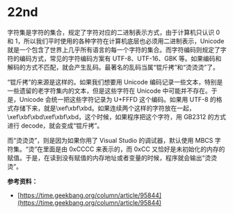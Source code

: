 # 22nd

字符集是字符的集合，规定了字符对应的二进制表示方式，由于计算机只认识 0 和 1，所以我们平时使用的各种字符在计算机底层也必须用二进制表示，Unicode 就是一个包含了世界上几乎所有语言的每一个字符的集合。而字符编码则规定了字符的编码方式，常见的字符编码方案有 UTF-8、UTF-16、GBK 等。如果编码和解码的方式不匹配，就会产生乱码。最著名的乱码当属“锟斤拷”和“烫烫烫”了。

“锟斤拷”的来源是这样的。如果我们想要用 Unicode 编码记录一些文本，特别是一些遗留的老字符集内的文本，但是这些字符在 Unicode 中可能并不存在。于是，Unicode 会统一把这些字符记录为 U+FFFD 这个编码。如果用 UTF-8 的格式存储下来，就是\xef\xbf\xbd。如果连续两个这样的字符放在一起，\xef\xbf\xbd\xef\xbf\xbd，这个时候，如果程序把这个字符，用 GB2312 的方式进行 decode，就会变成“锟斤拷”。

而“烫烫烫”，则是因为如果你用了 Visual Studio 的调试器，默认使用 MBCS 字符集。“烫”在里面是由 0xCCCC 来表示的，而 0xCC 又恰好是未初始化的内存的赋值。于是，在读到没有赋值的内存地址或者变量的时候，程序就会输出“烫烫烫”。

**参考资料：**

* [https://time.geekbang.org/column/article/95844](https://time.geekbang.org/column/article/95844)
